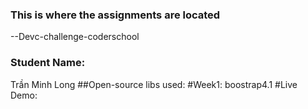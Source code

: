 ### This is where the assignments are located
--Devc-challenge-coderschool
### Student Name:
Trần Minh Long
##Open-source libs used:
#Week1:
boostrap4.1
#Live Demo: 